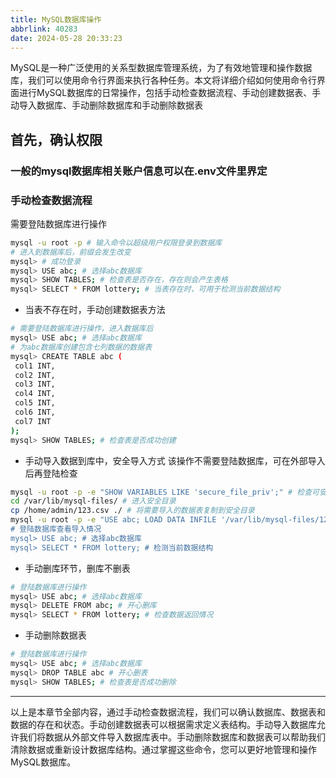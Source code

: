 ```yaml
---
title: MySQL数据库操作
abbrlink: 40283
date: 2024-05-28 20:33:23
---
```


MySQL是一种广泛使用的关系型数据库管理系统，为了有效地管理和操作数据库，我们可以使用命令行界面来执行各种任务。本文将详细介绍如何使用命令行界面进行MySQL数据库的日常操作，包括手动检查数据流程、手动创建数据表、手动导入数据库、手动删除数据库和手动删除数据表

## 首先，确认权限

### 一般的mysql数据库相关账户信息可以在.env文件里界定

### 手动检查数据流程

需要登陆数据库进行操作

```bash
mysql -u root -p # 输入命令以超级用户权限登录到数据库
# 进入到数据库后，前缀会发生改变
mysql> # 成功登录
mysql> USE abc; # 选择abc数据库
mysql> SHOW TABLES; # 检查表是否存在，存在则会产生表格
mysql> SELECT * FROM lottery; # 当表存在时，可用于检测当前数据结构
```

- 当表不存在时，手动创建数据表方法

```bash
# 需要登陆数据库进行操作，进入数据库后
mysql> USE abc; # 选择abc数据库
# 为abc数据库创建包含七列数据的数据表
mysql> CREATE TABLE abc (
 col1 INT,
 col2 INT,
 col3 INT,
 col4 INT,
 col5 INT,
 col6 INT,
 col7 INT
);
mysql> SHOW TABLES; # 检查表是否成功创建
```

- 手动导入数据到库中，安全导入方式
该操作不需要登陆数据库，可在外部导入后再登陆检查

```bash
mysql -u root -p -e "SHOW VARIABLES LIKE 'secure_file_priv';" # 检查可安全导入的目录
cd /var/lib/mysql-files/ # 进入安全目录
cp /home/admin/123.csv ./ # 将需要导入的数据表复制到安全目录
mysql -u root -p -e "USE abc; LOAD DATA INFILE '/var/lib/mysql-files/123.csv' INTO TABLE abc FIELDS TERMINATED BY ',' ENCLOSED BY '\\"' LINES TERMINATED BY '\\n' IGNORE 1 LINES;" # 手动导入数据表
# 登陆数据库查看导入情况
mysql> USE abc; # 选择abc数据库
mysql> SELECT * FROM lottery; # 检测当前数据结构
```

- 手动删库环节，删库不删表

```bash
# 登陆数据库进行操作
mysql> USE abc; # 选择abc数据库
mysql> DELETE FROM abc; # 开心删库
mysql> SELECT * FROM lottery; # 检查数据返回情况
```

- 手动删除数据表

```bash
# 登陆数据库进行操作
mysql> USE abc; # 选择abc数据库
mysql> DROP TABLE abc # 开心删表
mysql> SHOW TABLES; # 检查表是否成功删除
```

---

以上是本章节全部内容，通过手动检查数据流程，我们可以确认数据库、数据表和数据的存在和状态。手动创建数据表可以根据需求定义表结构。手动导入数据库允许我们将数据从外部文件导入数据库表中。手动删除数据库和数据表可以帮助我们清除数据或重新设计数据库结构。通过掌握这些命令，您可以更好地管理和操作MySQL数据库。